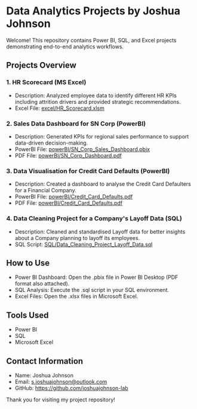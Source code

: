 # Data Analytics Projects by Joshua Johnson

Welcome! This repository contains Power BI, SQL, and Excel projects demonstrating end-to-end analytics workflows.

## Projects Overview

### 1. HR Scorecard (MS Excel)
- Description: Analyzed employee data to identify different HR KPIs including attrition drivers and provided strategic recommendations.
- Excel File: [excel/HR_Scorecard.xlsm](excel/HR_Scorecard.xlsm)

### 2. Sales Data Dashboard for SN Corp (PowerBI)
- Description: Generated KPIs for regional sales performance to support data-driven decision-making.
- PowerBI File: [powerBI/SN_Corp_Sales_Dashboard.pbix](powerBI/SN_Corp_Sales_Dashboard.pbix)  
- PDF File: [powerBI/SN_Corp_Dashboard.pdf](powerBI/SN_Corp_Dashboard.pdf)  

### 3. Data Visualisation for Credit Card Defaults (PowerBI)
- Description: Created a dashboard to analyse the Credit Card Defaulters for a Financial Company.
- PowerBI File: [powerBI/Credit_Card_Defaults.pdf](powerBI/Credit_Card_Defaults.pdf)  
- PDF File: [powerBI/Credit_Card_Defaults.pdf](powerBI/Credit_Card_Defaults.pdf)  

### 4. Data Cleaning Project for a Company's Layoff Data (SQL)
- Description: Cleaned and standardised Layoff data for better insights about a Company planning to layoff its employees.
- SQL Script: [SQL/Data_Cleaning_Project_Layoff_Data.sql](SQL/Data_Cleaning_Project_Layoff_Data.sql)

## How to Use
- Power BI Dashboard: Open the .pbix file in Power BI Desktop (PDF format also attached).
- SQL Analysis: Execute the .sql script in your SQL environment.
- Excel Files: Open the .xlsx files in Microsoft Excel.

## Tools Used
- Power BI
- SQL
- Microsoft Excel

## Contact Information
- Name: Joshua Johnson
- Email: s.joshuajohnson@outlook.com
- GitHub: https://github.com/joshuajohnson-lab

Thank you for visiting my project repository!

